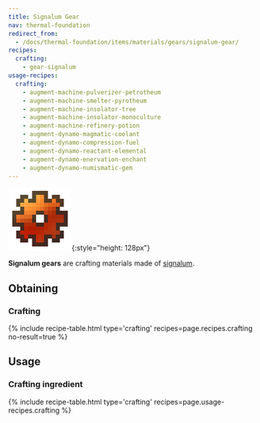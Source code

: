 ```yaml
---
title: Signalum Gear
nav: thermal-foundation
redirect_from:
  - /docs/thermal-foundation/items/materials/gears/signalum-gear/
recipes:
  crafting:
    - gear-signalum
usage-recipes:
  crafting:
    - augment-machine-pulverizer-petrotheum
    - augment-machine-smelter-pyrotheum
    - augment-machine-insolator-tree
    - augment-machine-insolator-monoculture
    - augment-machine-refinery-potion
    - augment-dynamo-magmatic-coolant
    - augment-dynamo-compression-fuel
    - augment-dynamo-reactant-elemental
    - augment-dynamo-enervation-enchant
    - augment-dynamo-numismatic-gem
---
```


![Signalum gear](/assets/images/thermal-foundation/gear-signalum.png){:style="height: 128px"}


**Signalum gears** are crafting materials made of
[signalum](/docs/signalum-ingot/).


Obtaining
---------

### Crafting
{% include recipe-table.html type='crafting' recipes=page.recipes.crafting no-result=true %}


Usage
-----

### Crafting ingredient
{% include recipe-table.html type='crafting' recipes=page.usage-recipes.crafting %}

